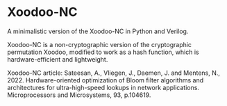 # Xoodoo-NC
A minimalistic version of the Xoodoo-NC in Python and Verilog.

Xoodoo-NC is a non-cryptographic version of the cryptographic permutation Xoodoo, modified to work as a hash function, which is hardware-efficient and lightweight. 

Xoodoo-NC article: 
Sateesan, A., Vliegen, J., Daemen, J. and Mentens, N., 2022. Hardware-oriented optimization of Bloom filter algorithms and architectures for ultra-high-speed lookups in network applications. Microprocessors and Microsystems, 93, p.104619.

